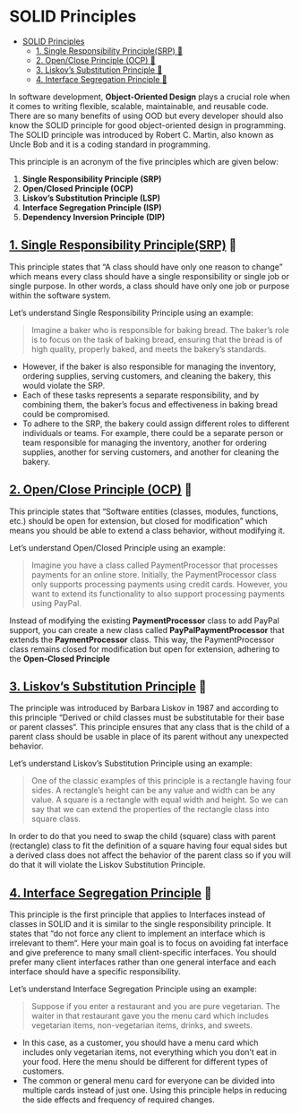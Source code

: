 # SOLID Principles

<!-- TOC -->
* [SOLID Principles](#solid-principles)
  * [1. Single Responsibility Principle(SRP) 🔗](#1-single-responsibility-principle--srp--)
  * [2. Open/Close Principle (OCP) 🔗](#2-openclose-principle--ocp--)
  * [3. Liskov’s Substitution Principle 🔗](#3-liskovs-substitution-principle-)
  * [4. Interface Segregation Principle 🔗](#4-interface-segregation-principle-)
<!-- TOC -->

In software development, **Object-Oriented Design** plays a crucial role when it comes to writing flexible, scalable, maintainable, and reusable code. There are so many benefits of using OOD but every developer should also know the SOLID principle for good object-oriented design in programming. The SOLID principle was introduced by Robert C. Martin, also known as Uncle Bob and it is a coding standard in programming. 

This principle is an acronym of the five principles which are given below:

1. **Single Responsibility Principle (SRP)**
2. **Open/Closed Principle (OCP)**
3. **Liskov’s Substitution Principle (LSP)**
4. **Interface Segregation Principle (ISP)**
5. **Dependency Inversion Principle (DIP)**

## [1. Single Responsibility Principle(SRP)](_01_single_responsability/README.md) 🔗
This principle states that “A class should have only one reason to change” which means every class should have a single responsibility or single job or single purpose. In other words, a class should have only one job or purpose within the software system.

Let’s understand Single Responsibility Principle using an example:

> Imagine a baker who is responsible for baking bread. The baker’s role is to focus on the task of baking bread, ensuring that the bread is of high quality, properly baked, and meets the bakery’s standards.

* However, if the baker is also responsible for managing the inventory, ordering supplies, serving customers, and cleaning the bakery, this would violate the SRP.
* Each of these tasks represents a separate responsibility, and by combining them, the baker’s focus and effectiveness in baking bread could be compromised.
* To adhere to the SRP, the bakery could assign different roles to different individuals or teams. For example, there could be a separate person or team responsible for managing the inventory, another for ordering supplies, another for serving customers, and another for cleaning the bakery.

## [2. Open/Close Principle (OCP)](_02_open_close/README.md) 🔗

This principle states that “Software entities (classes, modules, functions, etc.) should be open for extension, but closed for modification” which means you should be able to extend a class behavior, without modifying it.

Let’s understand Open/Closed Principle using an example:

> Imagine you have a class called PaymentProcessor that processes payments for an online store. Initially, the PaymentProcessor class only supports processing payments using credit cards. However, you want to extend its functionality to also support processing payments using PayPal.

Instead of modifying the existing **PaymentProcessor** class to add PayPal support, you can create a new class called **PayPalPaymentProcessor** that extends the **PaymentProcessor** class. This way, the PaymentProcessor class remains closed for modification but open for extension, adhering to the **Open-Closed Principle**

## [3. Liskov’s Substitution Principle](_03_liskovs_substitution/README.md) 🔗

The principle was introduced by Barbara Liskov in 1987 and according to this principle “Derived or child classes must be substitutable for their base or parent classes“. This principle ensures that any class that is the child of a parent class should be usable in place of its parent without any unexpected behavior.

Let’s understand Liskov’s Substitution Principle using an example:

> One of the classic examples of this principle is a rectangle having four sides. A rectangle’s height can be any value and width can be any value. A square is a rectangle with equal width and height. So we can say that we can extend the properties of the rectangle class into square class.

In order to do that you need to swap the child (square) class with parent (rectangle) class to fit the definition of a square having four equal sides but a derived class does not affect the behavior of the parent class so if you will do that it will violate the Liskov Substitution Principle.

## [4. Interface Segregation Principle](_04_interface_segregation/README.md) 🔗

This principle is the first principle that applies to Interfaces instead of classes in SOLID and it is similar to the single responsibility principle. It states that “do not force any client to implement an interface which is irrelevant to them“. Here your main goal is to focus on avoiding fat interface and give preference to many small client-specific interfaces. You should prefer many client interfaces rather than one general interface and each interface should have a specific responsibility.

Let’s understand Interface Segregation Principle using an example:

> Suppose if you enter a restaurant and you are pure vegetarian. The waiter in that restaurant gave you the menu card which includes vegetarian items, non-vegetarian items, drinks, and sweets.

* In this case, as a customer, you should have a menu card which includes only vegetarian items, not everything which you don’t eat in your food. Here the menu should be different for different types of customers.
* The common or general menu card for everyone can be divided into multiple cards instead of just one. Using this principle helps in reducing the side effects and frequency of required changes.

